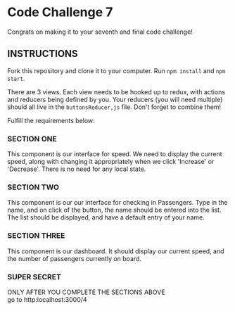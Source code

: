 # Code Challenge 7

Congrats on making it to your seventh and final code challenge!

## INSTRUCTIONS
Fork this repository and clone it to your computer. Run `npm install` and `npm start`.

There are 3 views. Each view needs to be hooked up to redux, with actions and reducers being defined by you. Your reducers (you will need multiple) should all live in the `buttonsReducer,js` file. Don't forget to combine them!

Fulfill the requirements below:

### SECTION ONE
This component is our interface for speed. We need to display the current speed, along with changing it appropriately when we click 'Increase' or 'Decrease'. There is no need for any local state.

### SECTION TWO
This component is our our interface for checking in Passengers. Type in the name, and on click of the button, the name should be entered into the list. The list should be displayed, and have a default entry of your name.

### SECTION THREE
This component is our dashboard. It should display our current speed, and the number of passengers currently on board. 

### SUPER SECRET
ONLY AFTER YOU COMPLETE THE SECTIONS ABOVE  
go to http:localhost:3000/4
